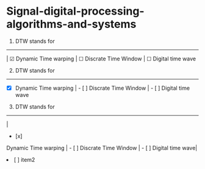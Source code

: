 # Signal-digital-processing-algorithms-and-systems
1. DTW stands for 
---------------------------------------------
| &#9745; Dynamic Time warping | &#9744; Discrate Time Window | &#9744; Digital time wave


2. DTW stands for 
---------------------------------------------
- [x] Dynamic Time warping | - [ ] Discrate Time Window | - [ ] Digital time wave


3. DTW stands for 
---------------------------------------------
|<ul><li>[x]</li></ul> Dynamic Time warping | - [ ] Discrate Time Window | - [ ] Digital time wave|

<li>[ ] item2</li>
